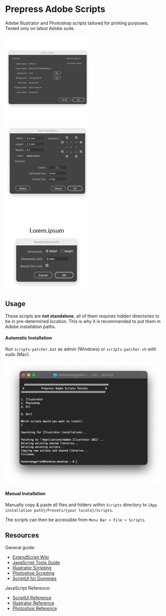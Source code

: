 Prepress Adobe Scripts
======================
Adobe Illustrator and Photoshop scripts tailored for printing purposes.
Tested only on latest Adobe suite.

<p float="left">
    <img src="/Screenshots/health-check.gif" width="270" />
    <img src="/Screenshots/add-trim-marks.gif" width="270" />
    <img src="/Screenshots/resize-font-until.gif" width="270" />
</p>

Usage
-----
These scripts are **not standalone**, all of them requires hidden directories to be in pre-determined location. This is why it is recommended to put them in Adobe installation paths.

#### Automatic Installation
Run `scripts-patcher.bat` as admin (Windows) or `scripts-patcher.sh` with sudo (Mac).

![scripts-patcher](/Screenshots/scripts-patcher.png)

#### Manual Installation
Manually copy & paste all files and folders within `Scripts` directory to `{App installation path}/Presets/{your locale}/Scripts`.

The scripts can then be accessible from `Menu Bar > File > Scripts`.

Resources
---------
General guide:
* [ExtendScript Wiki](https://github.com/ExtendScript/wiki/wiki)
* [JavaScript Tools Guide](https://wwwimages2.adobe.com/content/dam/acom/en/devnet/scripting/pdfs/javascript_tools_guide.pdf)
* [Illustrator Scripting](https://www.adobe.com/devnet/illustrator/scripting.html)
* [Photoshop Scripting](https://www.adobe.com/devnet/photoshop/scripting.html)
* [ScriptUI for Dummies](https://adobeindd.com/view/publications/a0207571-ff5b-4bbf-a540-07079bd21d75/92ra/publication-web-resources/pdf/scriptui-2-16-j.pdf)

JavaScript Reference:
* [ScriptUI Reference](http://jongware.mit.edu/scriptuihtml/Sui/index_1.html)
* [Illustrator Reference](http://jongware.mit.edu/iljscs6html/iljscs6/inxx.html)
* [Photoshop Reference](http://jongware.mit.edu/pscs5js_html/psjscs5/inxx.html)
